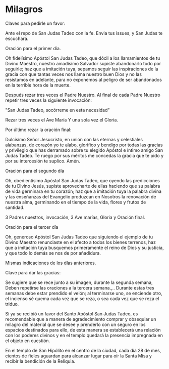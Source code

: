 Milagros
========

Claves para pedirle un favor:

Ante el repo de San Judas Tadeo con la fe.
Envia tus issues, y San Judas te escuchará.

Oración para el primer día.

Oh fidelísimo Apóstol San Judas Tadeo, que dócil a los llamamientos de tu Divino Maestro, nuestro amadísimo Salvador supiste abandonarlo todo por seguirle; haz que a imitación tuya, sepamos seguir las inspiraciones de la gracia con que tantas veces nos llama nuestro buen Dios y no las resistamos en adelante, para no exponemos al peligro de ser abandonados en la terrible hora de la muerte. 

Después rezar tres veces el Padre Nuestro. 
Al final de cada Padre Nuestro repetir tres veces la siguiente invocación: 

"San Judas Tadeo, socórreme en esta necesidad”

Rezar tres veces el Ave María Y una sola vez el Gloria.

Por último rezar la oración final:


Dulcísímo Señor Jesucristo, en unión con las eternas y celestiales alabanzas, de corazón yo te alabo, glorifico y bendigo por todas las gracias y privilegio que has derramado sobre tu elegido Apóstol e íntimo amigo San Judas Tadeo. Te ruego por sus méritos me concedas la gracia que te pido y por su intercesión te suplico.
Amén.

Oración para el segundo día

Oh, obedientísimo Apóstol San Judas Tadeo, que oyendo las predicciones de tu Divino Jesús, supiste aprovecharte de ellas haciendo que su palabra de vida germinara en tu corazón; haz que a imitación tuya la palabra divina y las enseñanzas del Evangelio produzcan en Nosotros la renovación de nuestra alma, germinando en el tiempo de la vida, flores y frutos de santidad.

3 Padres nuestros, invocación, 3 Ave marías, Gloria y Oración final.

Oración para el tercer día

Oh, generoso Apóstol San Judas Tadeo que siguiendo el ejemplo de tu Divino Maestro renunciaste en el afecto a todos los bienes terrenos, haz que a imitación tuya busquemos primeramente el reino de Dios y su justicia, y que todo lo demás se nos de por añadidura.

Mismas indicaciones de los días anteriores.

Clave para dar las gracias:

Se sugiere que se rece junto a su imagen, durante la segunda semana, Deben repetirse las oraciones a la tercera semana.,.. Durante estas tres semanas debe estar prendido el velón; al terminarse uno, se enciende otro, el incienso sé quema cada vez que se reza, o sea cada vez que se reza el triduo.

Si ya se recibió un favor del Santo Apóstol San Judas Tadeo, es recomendable que a manera de agradecimiento comprar y obsequiar un milagro del material que se desee y prenderlo con un seguro en los espacios destinados para ello, de esta manera se establecerá una relación con los poderes divinos y en el templo quedará la presencia impregnada en el objeto en cuestión.

En el templo de San Hipólito en el centro de la ciudad, cada día 28 de mes, cientos de fieles aguardan para alcanzar lugar para oír la Santa Misa y recibir la bendición de la Reliquia.

